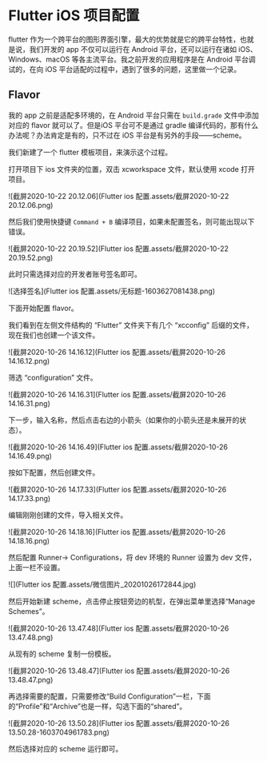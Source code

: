 # Flutter iOS 项目配置

flutter 作为一个跨平台的图形界面引擎，最大的优势就是它的跨平台特性，也就是说，我们开发的 app 不仅可以运行在 Android 平台，还可以运行在诸如 iOS、Windows、macOS 等各主流平台。我之前开发的应用程序是在 Android 平台调试的，在向 iOS 平台适配的过程中，遇到了很多的问题，这里做一个记录。

## Flavor

我的 app 之前是适配多环境的，在 Android 平台只需在 `build.grade` 文件中添加对应的 flavor 就可以了。但是iOS 平台可不是通过 gradle 编译代码的，那有什么办法呢？办法肯定是有的，只不过在 iOS 平台是有另外的手段——scheme。

我们新建了一个 flutter 模板项目，来演示这个过程。

打开项目下 ios 文件夹的位置，双击 xcworkspace 文件，默认使用 xcode 打开项目。

![截屏2020-10-22 20.12.06](Flutter ios 配置.assets/截屏2020-10-22 20.12.06.png)

然后我们使用快捷键 `Command + B` 编译项目，如果未配置签名，则可能出现以下错误。

![截屏2020-10-22 20.19.52](Flutter ios 配置.assets/截屏2020-10-22 20.19.52.png)

此时只需选择对应的开发者账号签名即可。

![选择签名](Flutter ios 配置.assets/无标题-1603627081438.png)

下面开始配置 flavor。

我们看到在左侧文件结构的 “Flutter” 文件夹下有几个 “xcconfig” 后缀的文件，现在我们也创建一个该文件。

![截屏2020-10-26 14.16.12](Flutter ios 配置.assets/截屏2020-10-26 14.16.12.png)

筛选 “configuration” 文件。

![截屏2020-10-26 14.16.31](Flutter ios 配置.assets/截屏2020-10-26 14.16.31.png)

下一步，输入名称，然后点击右边的小箭头（如果你的小箭头还是未展开的状态）。

![截屏2020-10-26 14.16.49](Flutter ios 配置.assets/截屏2020-10-26 14.16.49.png)

按如下配置，然后创建文件。

![截屏2020-10-26 14.17.33](Flutter ios 配置.assets/截屏2020-10-26 14.17.33.png)

编辑刚刚创建的文件，导入相关文件。

![截屏2020-10-26 14.18.16](Flutter ios 配置.assets/截屏2020-10-26 14.18.16.png)

然后配置 Runner-> Configurations，将 dev 环境的 Runner 设置为 dev 文件，上面一栏不设置。

![](Flutter ios 配置.assets/微信图片_20201026172844.jpg)

然后开始新建 scheme，点击停止按钮旁边的机型，在弹出菜单里选择“Manage Schemes”。

![截屏2020-10-26 13.47.48](Flutter ios 配置.assets/截屏2020-10-26 13.47.48.png)

从现有的 scheme 复制一份模板。

![截屏2020-10-26 13.48.47](Flutter ios 配置.assets/截屏2020-10-26 13.48.47.png)

再选择需要的配置，只需要修改“Build Configuration”一栏，下面的“Profile”和“Archive”也是一样，勾选下面的“shared”。

![截屏2020-10-26 13.50.28](Flutter ios 配置.assets/截屏2020-10-26 13.50.28-1603704961783.png)

然后选择对应的 scheme 运行即可。

